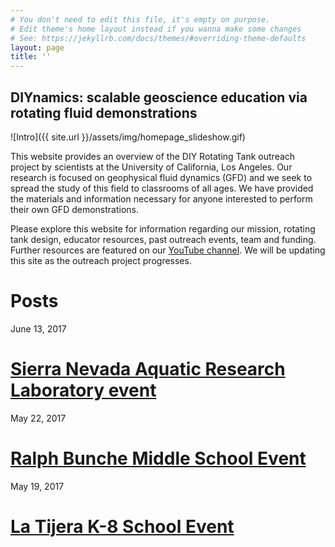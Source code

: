 ```yaml
---
# You don't need to edit this file, it's empty on purpose.
# Edit theme's home layout instead if you wanna make some changes
# See: https://jekyllrb.com/docs/themes/#overriding-theme-defaults
layout: page
title: ''
---
```


## DIYnamics: scalable geoscience education via rotating fluid demonstrations

![Intro]({{ site.url }}/assets/img/homepage_slideshow.gif)

This website provides an overview of the DIY Rotating Tank outreach project by scientists at the University of California, Los Angeles. Our research is focused on geophysical fluid dynamics (GFD) and we seek to spread the study of this field to classrooms of all ages. We have provided the materials and information necessary for anyone interested to perform their own GFD demonstrations.

Please explore this website for information regarding our mission, rotating tank design, educator resources, past outreach events, team and funding. Further resources are featured on our [YouTube channel](http://tinyurl.com/diyrotatingtank-youtube). We will be updating this site as the outreach project progresses.

# **Posts**
June 13, 2017
# [Sierra Nevada Aquatic Research Laboratory event](./2017/06/13/snarl.html)

May 22, 2017
# [Ralph Bunche Middle School Event](./2017/05/22/ralph-bunche.html)

May 19, 2017
# [La Tijera K-8 School Event](./2017/05/19/la-tijera.html)
